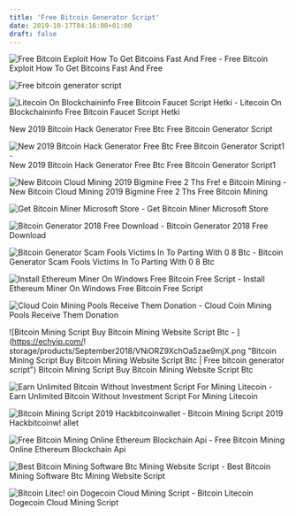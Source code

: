 ```yaml
---
title: 'Free Bitcoin Generator Script'
date: 2019-10-17T04:16:00+01:00
draft: false
---
```


![Free Bitcoin Exploit How To Get Bitcoins Fast And Free - ](https://www.dalerodgers.co.uk/wp-content/uploads/2018/03/bitcoin-generator-thumb-300x242.jpg "Free Bitcoin Exploit How To Get Bitcoins Fast And Free | Free bitcoin generator script") Free Bitcoin Exploit How To Get Bitcoins Fast And Free

![Free bitcoin generator script](http://cpacontentlocker.com/wp-content/uploads/2018/01/Bitcoin-generator-1024x730.jpg "Free bitcoin generator script") 

![Litecoin On Blockchaininfo Free Bitcoin Faucet Script Hetki - ](http://bitcoinclude.info/allimg/best-bitcoin-mining-site-free-unblocked.jpg "Litecoin On Blockchaininfo Free Bitcoin Faucet Script Hetki | Free bitcoin generator script") Litecoin On Blockchaininfo Free Bitcoin Faucet Script Hetki

New 2019 Bitcoin Hack Generator Free Btc Free Bitcoin Generator Script

![New 2019 Bitcoin Hack Generator Free Btc Free Bitcoin Generator Script1 - ](https://i.ytimg.com/vi/fpPLQNCRmks/maxresdefault.jpg "New 2019 Bitcoin Hack Generator Free Btc Free Bitcoin Generator Script1 | Free bitcoin generator script") New 2019 Bitcoin Hack Generator Free Btc Free Bitcoin Generator Script1

![New Bitcoin Cloud Mining 2019 Bigmine Free 2 Ths Fre!   e Bitcoin Mining - ](https://upcrypto.org/wp-content/uploads/2019/05/new-bitcoin-cloud-mining-2019-bigmine-free-2-ths-free-bitcoin-mining-2019-480x330.jpg "New Bitcoin Cloud Mining 2019 Bigm!   ine Free 2 Ths Free Bitcoin Mining | Free bitcoin generator script") New Bitcoin Cloud Mining 2019 Bigmine Free 2 Ths Free Bitcoin Mining

![Get Bitcoin Miner Microsoft Store - ](https://store-images.s-microsoft.com/image/apps.8.9007199266486573.aa92075e-486e-4c47-ba54-cb2b58b6b7a3.da9834c4-61c2-4a7d-8014-18273920cd40?w=672&h=378&q=80&mode=letterbox&background=%23FFE4E4E4&format=jpg "Get Bitcoin Miner Microsoft Store | Free bitcoin generator script") Get Bitcoin Miner Microsoft Store

![Bitcoin Generator 2018 Free Download - ](https://gtor.online/wp-content/uploads/2018/04/unnamed.png "Bitcoin Generator 2018 Free Download | Free bitcoin generator script") Bitcoin Generator 2018 Free Download

![Bitcoin Generator Scam Fools Victims In To Parting With 0 8 Btc - ](https://blockonomi-9fcd.kxcdn.com/wp-content/uploads/2018/12/generatorscam.png "Bitcoin Generator Scam Fools Victims In To Parting With 0 8 Btc | Free bitcoin generator script") Bitcoin Generator Scam Fools Victims In To Parting With 0 8 Btc

![Install Ethereum Miner On Windows Free Bitcoin Free Script - ](https://qph.fs.quoracdn.net/main-qimg-38e4d6f1f8f001b4d4e546fb8a5cca6e.webp "Install Ethereum Miner On Windows Free Bitcoin Free Script | Free bitcoin generator script") Install Ethereum Miner On Windows Free Bitcoin Free Script

![Cloud Coin Mining Pools Receive Them Donation - ](http://bitcoinochoe.info/allimg/162090.png "Cloud Coin Mining Pools Receive Them Donation | Free bitcoin generator script") Cloud Coin Mining Pools Receive Them Donation

![Bitcoin Mining Script Buy Bitcoin Mining Website Script Btc - ](https://echyip.com/!   storage/products/September2018/VNiORZ9XchOa5zae9mjX.png "Bitcoin Mining Script Buy Bitcoin Mining Website Script Btc | Free bitcoin generator script") Bitcoin Mining Script Buy Bitcoin Mining Website Script Btc

![Earn Unlimited Bitcoin Without Investment Script For Mining Litecoin - ](https://i.ytimg.com/vi/ld6FDx3QYWs/maxresdefault.jpg "Earn Unlimited Bitcoin Without Investment Script For Mining Litecoin | Free bitcoin generator script") Earn Unlimited Bitcoin Without Investment Script For Mining Litecoin

![Bitcoin Mining Script 2019 Hackbitcoinwallet - ](https://i0.wp.com/hackbitcoinwallet.com/wp-content/uploads/2018/12/bitcoin-mining-script-2019.jpeg?resize=564%2C400&ssl=1 "Bitcoin Mining Script 2019 Hackbitcoinwallet | Free bitcoin generator script") Bitcoin Mining Script 2019 Hackbitcoinw! allet

![Free Bitcoin Mining Online Ethereum Blockchain Api - ](https://1.bp.blogspot.com/-135DVNSBhiw/WMCDr239zdI/AAAAAAAAAfM/psA8irsxiPAH66aqNzPJbb_n5EpPMG4dQCLcB/s1600/Free+Bitcoin+Unlimited+Satoshi+Bot+Script+2017+Script+FreeBitco.in+Up+To+500k+Satoshi.png "Free Bitcoin Mining Online Ethereum Blockchain Api | Free bitcoin generator script") Free Bitcoin Mining Online Ethereum Blockchain Api

![Best Bitcoin Mining Software Btc Mining Website Script - ](http://www.mmmscript.com/images/server1.png "Best Bitcoin Mining Software Btc Mining Website Script | Free bitcoin generator script") Best Bitcoin Mining Software Btc Mining Website Script

![Bitcoin Litec!   oin Dogecoin Cloud Mining Script - ](https://www.bitcoinhyipscript.com/wp-content/uploads/2017/08/bitcoin-cloud-mining-bitcoinhyipscript-1024x470.jpg "Bitcoin Litecoin Dogecoin C!   loud Mining Script | Free bitcoin generator script") Bitcoin Litecoin Dogecoin Cloud Mining Script